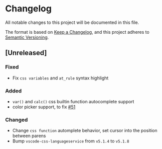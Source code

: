 # Changelog
All notable changes to this project will be documented in this file.

The format is based on [Keep a Changelog](https://keepachangelog.com/en/1.0.0/),
and this project adheres to [Semantic Versioning](https://semver.org/spec/v2.0.0.html).

## [Unreleased]
### Fixed
- Fix `css variables` and `at_rule` syntax highlight

### Added
- `var()` and `calc()` css builtin function autocomplete support
- color picker support, to fix [#51](https://github.com/d4rkr00t/language-stylus/issues/51)

### Changed
- Change `css function` automplete behavior, set cursor into the position between parens
- Bump `vscode-css-languageservice` from `v5.1.4` to `v5.1.8`